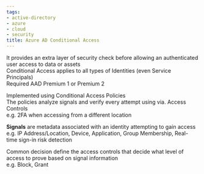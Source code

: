 ```yaml
---
tags:
- active-directory
- azure
- cloud
- security
title: Azure AD Conditional Access
---
```


It provides an extra layer of security check before allowing an authenticated user access to data or assets    
Conditional Access applies to all types of Identities (even Service Principals)  
Required AAD Premium 1 or Premium 2  

Implemented using Conditional Access Policies  
The policies analyze signals and verify every attempt using via. Access Controls  
e.g. 2FA when accessing from a different location

**Signals** are metadata associated with an identity attempting to gain access  
e.g. IP Address/Location, Device, Application, Group Membership, Real-time sign-in risk detection

Common decision define the access controls that decide what level of access to prove based on signal information  
e.g. Block, Grant